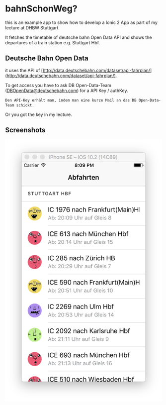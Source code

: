 # bahnSchonWeg?

this is an example app to show how to develop a Ionic 2 App as part of my lecture at DHBW Stuttgart.

It fetches the timetable of deutsche bahn Open Data API and shows the departures of a train station e.g. Stuttgart Hbf.

## Deutsche Bahn Open Data

it uses the API of [http://data.deutschebahn.com/dataset/api-fahrplan/](http://data.deutschebahn.com/dataset/api-fahrplan/).

To get access you have to ask DB Open-Data-Team (DBOpenData@deutschebahn.com) for a API Key / authKey.

    Den API-Key erhält man, indem man eine kurze Mail an das DB Open-Data-Team schickt.

Or you got the key in my lecture.

## Screenshots

![Departures](/docs/screenshots/departures_ios.png)
